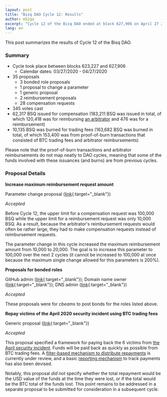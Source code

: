 ```yaml
---
layout: post
title: "Bisq DAO Cycle 12: Results"
author: m52go
excerpt: "Cycle 12 of the Bisq DAO ended at block 627,906 on April 27 2020. This post covers its results. <br><br>"
lang: en
---
```


This post summarizes the results of Cycle 12 of the Bisq DAO.

### Summary

* Cycle took place between blocks 623,227 and 627,906
  * Calendar dates: 03/27/2020 - 04/27/2020
* 35 proposals
  * 3 bonded role proposals
  * 1 proposal to change a parameter
  * 1 generic proposal
  * 2 reimbursement proposals
  * 28 compensation requests
* 345 votes cast
* 62,317 BSQ issued for compensation (183,211 BSQ was issued in total, of which 120,418 was for reimbursing [an arbitrator](https://bisq.wiki/Arbitrator) and 476 was for a reimbursement)
* 10,135 BSQ was burned for trading fees (163,682 BSQ was burned in total, of which 153,400 was from proof-of-burn transactions that consisted of BTC trading fees and arbitrator reimbursements)

Please note that the proof-of-burn transactions and arbitrator reimbursements do not map neatly to DAO cycles, meaning that some of the funds involved with these issuances (and burns) are from previous cycles.

### Proposal Details

**Increase maximum reimbursement request amount**

Parameter change proposal ([link](https://bisq.network/dao-proposals/203){:target="_blank"})

_Accepted_

Before Cycle 12, the upper limit for a compensation request was 100,000 BSQ while the upper limit for a reimbursement request was only 10,000 BSQ. As a result, because the arbitrator's reimbursement requests would often be rather large, they had to make compensation requests instead of reimbursement requests.

The parameter change in this cycle increased the maximum reimbursement amount from 10,000 to 20,000. The goal is to increase this parameter to 100,000 over the next 2 cycles (it cannot be increased to 100,000 at once because the maximum single change allowed for this parameters is 200%).

**Proposals for bonded roles**

GitHub admin ([link](https://github.com/bisq-network/proposals/issues/210){:target="_blank"}); Domain name owner ([link](https://github.com/bisq-network/proposals/issues/212){:target="_blank"}); DNS admin ([link](https://github.com/bisq-network/proposals/issues/213){:target="_blank"})

_Accepted_

These proposals were for _cbeams_ to post bonds for the roles listed above.

**Repay victims of the April 2020 security incident using BTC trading fees**

Generic proposal ([link](https://github.com/bisq-network/proposals/issues/209){:target="_blank"})

_Accepted_

This proposal specified a framework for paying back the 6 victims from [the April security incident](https://bisq.network/statement-security-vulnerability-april-2020). Funds will be paid back as quickly as possible from BTC trading fees. A [filter-based mechanism to distribute repayments](https://github.com/bisq-network/bisq/pull/4150) is currently under review, and a basic [reporting mechanism](https://github.com/bisq-network/support/blob/master/track-repayments.html) to track payments has also been devised.

Notably, this proposal _did not_ specify whether the total repayment would be the USD value of the funds at the time they were lost, or if the total would be the BTC total of the funds lost. This point remains to be addressed in a separate proposal to be submitted for consideration in a subsequent cycle.
